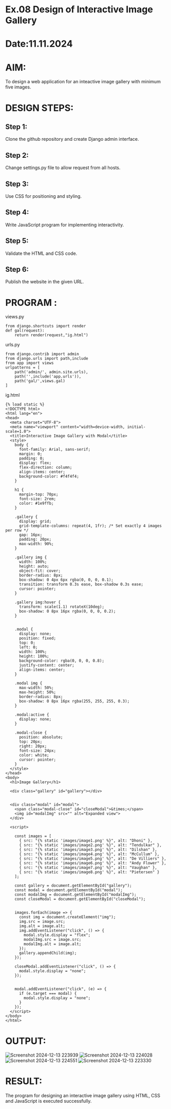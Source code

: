 # Ex.08 Design of Interactive Image Gallery
# Date:11.11.2024
# AIM:
To design a web application for an inteactive image gallery with minimum five images.

# DESIGN STEPS:
## Step 1:
Clone the github repository and create Django admin interface.

## Step 2:
Change settings.py file to allow request from all hosts.

## Step 3:
Use CSS for positioning and styling.

## Step 4:
Write JavaScript program for implementing interactivity.

## Step 5:
Validate the HTML and CSS code.

## Step 6:
Publish the website in the given URL.

# PROGRAM :
views.py
```
from django.shortcuts import render
def gal(request):
    return render(request,"ig.html")
```
urls.py
```
from django.contrib import admin
from django.urls import path,include
from app import views
urlpatterns = [
    path('admin/', admin.site.urls),
    path('',include('app.urls')),
    path('gal/',views.gal)
]
```
ig.html
```
{% load static %}
<!DOCTYPE html>
<html lang="en">
<head>
  <meta charset="UTF-8">
  <meta name="viewport" content="width=device-width, initial-scale=1.0">
  <title>Interactive Image Gallery with Modal</title>
  <style>
    body {
      font-family: Arial, sans-serif;
      margin: 0;
      padding: 0;
      display: flex;
      flex-direction: column;
      align-items: center;
      background-color: #f4f4f4;
    }

    h1 {
      margin-top: 70px;
      font-size: 2rem;
      color: #1e9ffb;
    }

    .gallery {
      display: grid;
      grid-template-columns: repeat(4, 1fr); /* Set exactly 4 images per row */
      gap: 16px;
      padding: 20px;
      max-width: 90%;
    }

    .gallery img {
      width: 100%;
      height: auto;
      object-fit: cover;
      border-radius: 8px;
      box-shadow: 0 4px 6px rgba(0, 0, 0, 0.1);
      transition: transform 0.3s ease, box-shadow 0.3s ease;
      cursor: pointer;
    }

    .gallery img:hover {
      transform: scale(1.1) rotateX(10deg);
      box-shadow: 0 8px 16px rgba(0, 0, 0, 0.2);
    }

   
    .modal {
      display: none;
      position: fixed;
      top: 0;
      left: 0;
      width: 100%;
      height: 100%;
      background-color: rgba(0, 0, 0, 0.8);
      justify-content: center;
      align-items: center;
    }

    .modal img {
      max-width: 50%;
      max-height: 50%;
      border-radius: 8px;
      box-shadow: 0 8px 16px rgba(255, 255, 255, 0.3);
    }

    .modal:active {
      display: none;
    }

    .modal-close {
      position: absolute;
      top: 20px;
      right: 20px;
      font-size: 24px;
      color: white;
      cursor: pointer;
    }
  </style>
</head>
<body>
  <h1>Image Gallery</h1> 

  <div class="gallery" id="gallery"></div>

  
  <div class="modal" id="modal">
    <span class="modal-close" id="closeModal">&times;</span>
    <img id="modalImg" src="" alt="Expanded view">
  </div>

  <script>
    
    const images = [
      { src: "{% static 'images/image1.png' %}", alt: "Dhoni" },
      { src: "{% static 'images/image2.png' %}", alt: "Tendulkar" },
      { src: "{% static 'images/image3.png' %}", alt: "Dilshan" },
      { src: "{% static 'images/image4.png' %}", alt: "McCullum" },
      { src: "{% static 'images/image5.png' %}", alt: "De Villiers" },
      { src: "{% static 'images/image6.png' %}", alt: "Andy Flower" },
      { src: "{% static 'images/image7.png' %}", alt: "Vaughan" },
      { src: "{% static 'images/image8.png' %}", alt: "Pietersen" }
    ];

    const gallery = document.getElementById("gallery");
    const modal = document.getElementById("modal");
    const modalImg = document.getElementById("modalImg");
    const closeModal = document.getElementById("closeModal");

    
    images.forEach(image => {
      const img = document.createElement("img");
      img.src = image.src;
      img.alt = image.alt;
      img.addEventListener("click", () => {
        modal.style.display = "flex"; 
        modalImg.src = image.src; 
        modalImg.alt = image.alt;
      });
      gallery.appendChild(img);
    });

    closeModal.addEventListener("click", () => {
      modal.style.display = "none";
    });

    
    modal.addEventListener("click", (e) => {
      if (e.target === modal) {
        modal.style.display = "none";
      }
    });
  </script>
</body>
</html>
```
# OUTPUT:
![Screenshot 2024-12-13 223939](https://github.com/user-attachments/assets/a0b90325-0011-4594-afe3-f42bec6bd407)
![Screenshot 2024-12-13 224028](https://github.com/user-attachments/assets/c53736b9-2dc0-4028-addc-f8db92d4f408)
![Screenshot 2024-12-13 224551](https://github.com/user-attachments/assets/61b0d6cf-2847-4497-8e66-7fe00ced6f1d)
![Screenshot 2024-12-13 223330](https://github.com/user-attachments/assets/f6427b46-7fbd-4823-90b4-89042d610e69)









# RESULT:
The program for designing an interactive image gallery using HTML, CSS and JavaScript is executed successfully.
